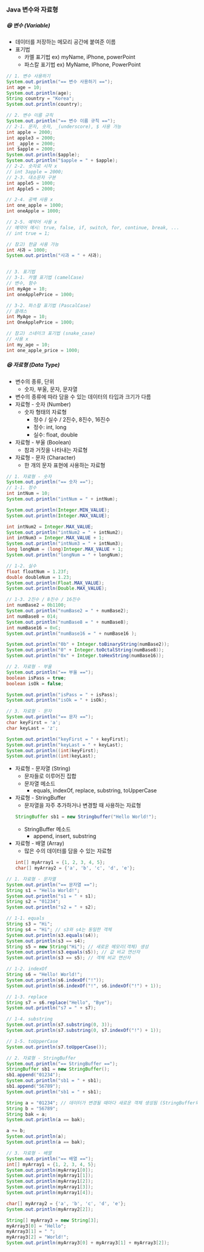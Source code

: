 ### Java 변수와 자료형
##### :laughing: 변수 (Variable)
- 데이터를 저장하는 메모리 공간에 붙여준 이름
- 표기법
  - 카멜 표기법 ex) myName, iPhone, powerPoint
  - 파스칼 표기법 ex) MyName, IPhone, PowerPoint
  
```java
// 1. 변수 사용하기
System.out.println("== 변수 사용하기 ==");
int age = 10;
System.out.println(age);
String country = "Korea";
System.out.println(country);

// 2. 변수 이름 규칙
System.out.println("== 변수 이름 규칙 ==");
// 2-1. 문자, 숫자, _(underscore), $ 사용 가능
int apple = 2000;
int apple3 = 2000;
int _apple = 2000;
int $apple = 2000;
System.out.println($apple);
System.out.println("$apple = " + $apple);
// 2-2. 숫자로 시작 x
// int 3apple = 2000;
// 2-3. 대소문자 구분
int apple5 = 1000;
int Apple5 = 2000;

// 2-4. 공백 사용 x
int one_apple = 1000;
int oneApple = 1000;

// 2-5. 예약어 사용 x
// 예약어 예시: true, false, if, switch, for, continue, break, ...
// int true = 1;

// 참고) 한글 사용 가능
int 사과 = 1000;
System.out.println("사과 = " + 사과);


// 3. 표기법
// 3-1. 카멜 표기법 (camelCase)
// 변수, 함수
int myAge = 10;
int oneApplePrice = 1000;

// 3-2. 파스칼 표기법 (PascalCase)
// 클래스
int MyAge = 10;
int OneApplePrice = 1000;

// 참고) 스네이크 표기법 (snake_case)
// 사용 x
int my_age = 10;
int one_apple_price = 1000;
```

##### :laughing: 자료형 (Data Type)
- 변수의 종류, 단위
  - 숫자, 부울, 문자, 문자열
- 변수의 종류에 따라 담을 수 있는 데이터의 타입과 크기가 다름
- 자료형 - 숫자 (Number)
  - 숫자 형태의 자료형
    - 정수 / 실수 / 2진수, 8진수, 16진수
    - 정수: int, long
    - 실수: float, double
- 자료형 - 부울 (Boolean)
  - 참과 거짓을 나타내는 자료형
- 자료형 - 문자 (Character)
  - 한 개의 문자 표현에 사용하는 자료형

```java
// 1. 자료형 - 숫자
System.out.println("== 숫자 ==");
// 1-1. 정수
int intNum = 10;
System.out.println("intNum = " + intNum);

System.out.println(Integer.MIN_VALUE);
System.out.println(Integer.MAX_VALUE);

int intNum2 = Integer.MAX_VALUE;
System.out.println("intNum2 = " + intNum2);
int intNum3 = Integer.MAX_VALUE + 1;
System.out.println("intNum3 = " + intNum3);
long longNum = (long)Integer.MAX_VALUE + 1;
System.out.println("longNum = " + longNum);

// 1-2. 실수
float floatNum = 1.23f;
double doubleNum = 1.23;
System.out.println(Float.MAX_VALUE);
System.out.println(Double.MAX_VALUE);

// 1-3. 2진수 / 8진수 / 16진수
int numBase2 = 0b1100;
System.out.println("numBase2 = " + numBase2);
int numBase8 = 014;
System.out.println("numBase8 = " + numBase8);
int numBase16 = 0xC;
System.out.println("numBase16 = " + numBase16 );

System.out.println("0b" + Integer.toBinaryString(numBase2));
System.out.println("0" + Integer.toOctalString(numBase8));
System.out.println("0x" + Integer.toHexString(numBase16));

// 2. 자료형 - 부울
System.out.println("== 부울 ==");
boolean isPass = true;
boolean isOk = false;

System.out.println("isPass = " + isPass);
System.out.println("isOk = " + isOk);

// 3. 자료형 - 문자
System.out.println("== 문자 ==");
char keyFirst = 'a';
char keyLast = 'z';

System.out.println("keyFirst = " + keyFirst);
System.out.println("keyLast = " + keyLast);
System.out.println((int)keyFirst);
System.out.println((int)keyLast);
```

- 자료형 - 문자열 (String)
  - 문자들로 이루어진 집합
  - 문자열 메소드
    - equals, indexOf, replace, substring, toUpperCase
- 자료형 - StringBuffer
  - 문자열을 자주 추가하거나 변경할 때 사용하는 자료형
  ```java
  StringBuffer sb1 = new Stringbuffer("Hello World!");
  ```
  - StringBuffer 메소드
    - append, insert, substring
- 자료형 - 배열 (Array)
  - 많은 수의 데이터를 담을 수 있는 자료형
  ```java
  int[] myArray1 = {1, 2, 3, 4, 5};
  char[] myArray2 = {'a', 'b', 'c', 'd', 'e'};
  ```

```java
// 1. 자료형 - 문자열
System.out.println("== 문자열 ==");
String s1 = "Hello World!";
System.out.println("s1 = " + s1);
String s2 = "01234";
System.out.println("s2 = " + s2);

// 1-1. equals
String s3 = "Hi";
String s4 = "Hi"; // s3와 s4는 동일한 객체
System.out.println(s3.equals(s4));
System.out.println(s3 == s4);
String s5 = new String("Hi"); // 새로운 메모리(객체) 생성
System.out.println(s3.equals(s5)); // 값 비교 연산자
System.out.println(s3 == s5); // 객체 비교 연산자

// 1-2. indexOf
String s6 = "Hello! World!";
System.out.println(s6.indexOf("!"));
System.out.println(s6.indexOf("!", s6.indexOf("!") + 1));

// 1-3. replace
String s7 = s6.replace("Hello", "Bye");
System.out.println("s7 = " + s7);

// 1-4. substring
System.out.println(s7.substring(0, 3));
System.out.println(s7.substring(0, s7.indexOf("!") + 1));

// 1-5. toUpperCase
System.out.println(s7.toUpperCase());

// 2. 자료형 - StringBuffer
System.out.println("== StringBuffer ==");
StringBuffer sb1 = new StringBuffer();
sb1.append("01234");
System.out.println("sb1 = " + sb1);
sb1.append("56789");
System.out.println("sb1 = " + sb1);

String a = "01234"; // 데이터가 변경될 때마다 새로운 객체 생성됨 (StringBuffer와의 차이점)
String b = "56789";
String bak = a;
System.out.println(a == bak);

a += b;
System.out.println(a);
System.out.println(a == bak);

// 3. 자료형 - 배열
System.out.println("== 배열 ==");
int[] myArray1 = {1, 2, 3, 4, 5};
System.out.println(myArray1[0]);
System.out.println(myArray1[1]);
System.out.println(myArray1[2]);
System.out.println(myArray1[3]);
System.out.println(myArray1[4]);

char[] myArray2 = {'a', 'b', 'c', 'd', 'e'};
System.out.println(myArray2[2]);

String[] myArray3 = new String[3];
myArray3[0] = "Hello";
myArray3[1] = " ";
myArray3[2] = "World!";
System.out.println(myArray3[0] + myArray3[1] + myArray3[2]);
```
